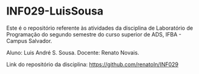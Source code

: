# INF029-LuisSousa

Este é o repositório referente às atividades da disciplina de Laboratório de Programação do segundo semestre do curso superior de ADS, IFBA - Campus Salvador.

Aluno: Luis André S. Sousa.
Docente: Renato Novais.

Link do repositório da disciplina: https://github.com/renatoln/INF029